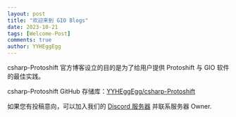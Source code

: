 ```yaml
---
layout: post
title: "欢迎来到 GIO Blogs"
date: 2023-10-21
tags: [Welcome-Post]
comments: true
author: YYHEggEgg
---
```


csharp-Protoshift 官方博客设立的目的是为了给用户提供 Protoshift 与 GIO 软件的最佳实践。

csharp-Protoshift GitHub 存储库：[YYHEggEgg/csharp-Protoshift](https://github.com/YYHEggEgg/csharp-Protoshift)

如果您有投稿意向，可以加入我们的 [Discord 服务器](https://discord.gg/NcAjuCSFvZ) 并联系服务器 Owner.
